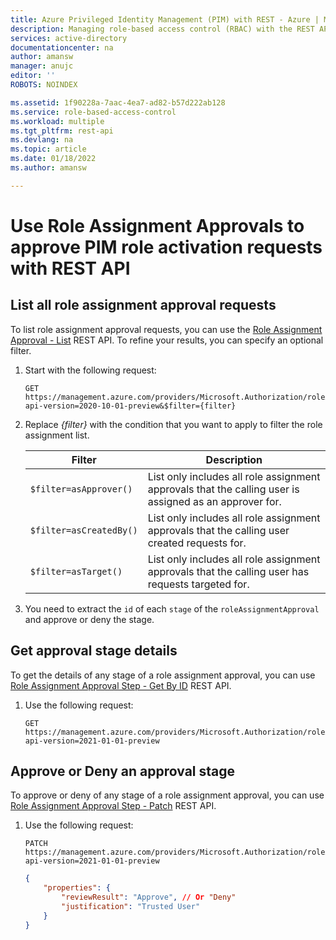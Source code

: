 ```yaml
---
title: Azure Privileged Identity Management (PIM) with REST - Azure | Microsoft Docs
description: Managing role-based access control (RBAC) with the REST API
services: active-directory
documentationcenter: na
author: amansw
manager: anujc
editor: ''
ROBOTS: NOINDEX

ms.assetid: 1f90228a-7aac-4ea7-ad82-b57d222ab128
ms.service: role-based-access-control
ms.workload: multiple
ms.tgt_pltfrm: rest-api
ms.devlang: na
ms.topic: article
ms.date: 01/18/2022
ms.author: amansw

---
```


# Use Role Assignment Approvals to approve PIM role activation requests with REST API

## List all role assignment approval requests

To list role assignment approval requests, you can use the [Role Assignment Approval - List](/rest/api/authorization/role-assignment-approval/list) REST API. To refine your results, you can specify an optional filter.

1. Start with the following request:

    ```http
    GET https://management.azure.com/providers/Microsoft.Authorization/roleAssignmentApprovals?api-version=2020-10-01-preview&$filter={filter}
    ```    

1. Replace *{filter}* with the condition that you want to apply to filter the role assignment list.

    | Filter | Description |
    | --- | --- |
    | `$filter=asApprover()` | List only includes all role assignment approvals that the calling user is assigned as an approver for. |
    | `$filter=asCreatedBy()` | List only includes all role assignment approvals that the calling user created requests for. |
    | `$filter=asTarget()` | List only includes all role assignment approvals that the calling user has requests targeted for. |

1. You need to extract the `id` of each `stage` of the `roleAssignmentApproval` and approve or deny the stage.

## Get approval stage details

To get the details of any stage of a role assignment approval, you can use [Role Assignment Approval Step - Get By ID](/rest/api/authorization/role-assignment-approval-step/get-by-id) REST API.

1. Use the following request:

    ```http
    GET https://management.azure.com/providers/Microsoft.Authorization/roleAssignmentApprovals/{approvalId}/stages/{stageId}?api-version=2021-01-01-preview
    ```    

## Approve or Deny an approval stage

To approve or deny of any stage of a role assignment approval, you can use [Role Assignment Approval Step - Patch](/rest/api/authorization/role-assignment-approval-step/patch) REST API.

1. Use the following request:

    ```http
    PATCH https://management.azure.com/providers/Microsoft.Authorization/roleAssignmentApprovals/{approvalId}/stages/{stageId}?api-version=2021-01-01-preview
    ```  
    ````json
    {    
        "properties": {
            "reviewResult": "Approve", // Or "Deny"
            "justification": "Trusted User"
        }
    }
    ````
